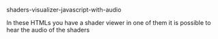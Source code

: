 shaders-visualizer-javascript-with-audio


In these HTMLs you have a shader viewer in one of them it is possible to hear the audio of the shaders
